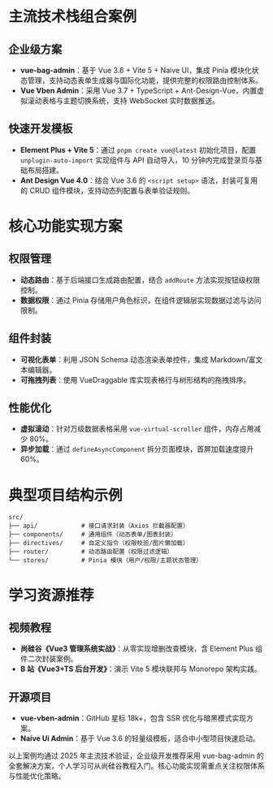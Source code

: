 # 主流技术栈组合案例

## 企业级方案

- **vue-bag-admin**：基于 Vue 3.6 + Vite 5 + Naive UI，集成 Pinia 模块化状态管理，支持动态表单生成器与国际化功能，提供完整的权限路由控制体系。
- **Vue Vben Admin**：采用 Vue 3.7 + TypeScript + Ant-Design-Vue，内置虚拟滚动表格与主题切换系统，支持 WebSocket 实时数据推送。

## 快速开发模板

- **Element Plus + Vite 5**：通过 `pnpm create vue@latest` 初始化项目，配置 `unplugin-auto-import` 实现组件与 API 自动导入，10 分钟内完成登录页与基础布局搭建。
- **Ant Design Vue 4.0**：结合 Vue 3.6 的 `<script setup>` 语法，封装可复用的 CRUD 组件模块，支持动态列配置与表单验证规则。

# 核心功能实现方案

## 权限管理

- **动态路由**：基于后端接口生成路由配置，结合 `addRoute` 方法实现按钮级权限控制。
- **数据权限**：通过 Pinia 存储用户角色标识，在组件逻辑层实现数据过滤与访问限制。

## 组件封装

- **可视化表单**：利用 JSON Schema 动态渲染表单控件，集成 Markdown/富文本编辑器。
- **可拖拽列表**：使用 VueDraggable 库实现表格行与树形结构的拖拽排序。

## 性能优化

- **虚拟滚动**：针对万级数据表格采用 `vue-virtual-scroller` 组件，内存占用减少 80%。
- **异步加载**：通过 `defineAsyncComponent` 拆分页面模块，首屏加载速度提升 60%。

# 典型项目结构示例

```plaintext
src/
├── api/            # 接口请求封装（Axios 拦截器配置）
├── components/     # 通用组件（动态表单/图表封装）
├── directives/     # 自定义指令（权限校验/图片懒加载）
├── router/         # 动态路由配置（权限过滤逻辑）
└── stores/         # Pinia 模块（用户/权限/主题状态管理）
```

# 学习资源推荐

## 视频教程

- **尚硅谷《Vue3 管理系统实战》**：从零实现增删改查模块，含 Element Plus 组件二次封装案例。
- **B 站《Vue3+TS 后台开发》**：演示 Vite 5 模块联邦与 Monorepo 架构实践。

## 开源项目

- **vue-vben-admin**：GitHub 星标 18k+，包含 SSR 优化与暗黑模式实现方案。
- **Naive Ui Admin**：基于 Vue 3.6 的轻量级模板，适合中小型项目快速启动。

以上案例均通过 2025 年主流技术验证，企业级开发推荐采用 vue-bag-admin 的全套解决方案，个人学习可从尚硅谷教程入门。核心功能实现需重点关注权限体系与性能优化策略。
